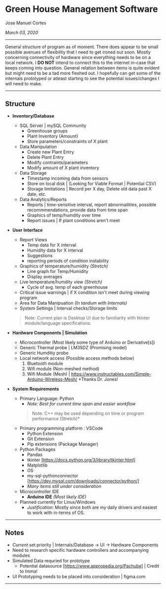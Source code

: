 # Green House Management Software 

Jose Manuel Cortes

*March 03, 2020*

---

General structure of program as of moment. There does appear to be small possible avenues of flexibility that I need to get ironed out soon. Mostly concerning connectivity of hardware since everything needs to be on a local network. I **DO NOT** intend to connect this to the internet in-case that keeps coming into question. General relation between items is quite evident but might need to be a tad more fleshed out. I hopefully can get some of the internals prototyped or atleast starting to see the potential issues/changes I will need to make.

---

## Structure 

* **Inventory/Database**

    * SQL Server | mySQL Community
        * Greenhouse groups
        * Plant Inventory (Amount)
        * Store parameters/constraints of X plant
    * Data Manipulation
        * Create new Plant Entry
        * Delete Plant Entry
        * Modify contraints/parameters
        * Modify amount of X plant inventory
    * Data Storage
        * Timestamp incoming data from sensors
        * Store on local disk | (Looking for Viable Format | Potential CSV)
        * Storage limitations | Record per X day, Delete old data past X date, etc.
    * Data Analytics/Reports
        * Reports | time-sensitive interval, report abnormailities, possible recommmendations, provide data from time span
        *  Graphics of temp/humdity over time
        * Report issues | If plant conditions aren't meet


* **User Interface**
    * Report Views
        * Temp data for X interval
        * Humidity data for X interval
        * Suggestions
        * reporting periods of condition instability
    * Graphics of temperature/humidity *(Stretch)*
        * Line graph for Temp/Humidity
        * Display averages
    * Live temperature/humdity view *(Stretch)*
        * Cycle of avg. temp of each greenhouse 
    * Critical issue warnings | if X condition isn't meet during viewing program
    * Area for Data Manipuation *(In tandum with Internals)*
    * System Settings | Interval checks/Storage limits

    > Note: Current plan is Desktop UI due to familiarity with tkinter module/language specifications.


* **Hardware Components | Simulation**
    * Microcontroller (Most likely some type of Arduino or Derivative[s]) 
    * Generic Thermal probe | LM35DZ (Promising model)
    * Generic Humditiy probe
    * Local network access (Possible access methods below)
        1. Bluetooth module
        2. Wifi module (Non-meshed method)
        3. Wifi Module (Mesh) | https://www.instructables.com/Simple-Arduino-Wireless-Mesh/ *Thanks Dr. Jones!

* **System Requirements**
    * Primary Language: Python
        * *Note: Best for current time span and easier workflow*
        > Note: C++ may be used depending on time or program performance (Stretch)* 
    * Primary programming platform : VSCode
        * Python Extension
        * Git Extension
        * Pip extensions (Package Manager)
    * Python Packages
        * Pandas
        * tkinter [https://docs.python.org/3/library/tkinter.html]
        * Matplotlib
        * OS
        * my-sql-pythonconnector [https://dev.mysql.com/downloads/connector/python/]
        * *Many items still under consideration*
    * Microcontroller IDE
        * **Arduino IDE** *(Most likely IDE)*
    * Planned currently for Linux/Windows
        * *Justification:* Mostly since both are my daily drivers and easiest to work with in-terms of OS. 

---
## Notes
* *Current* set priority | Internals/Database -> UI -> Hardware Components 
* Need to research specific hardware controllers and accompanying modules
* Simulated Data requried for prototype
    * Potential datasource [https://www.appropedia.org/Pachube] | Credit to Imma!
* UI Prototyping needs to be placed into consideration | figma.com
---